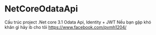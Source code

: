 # NetCoreOdataApi
Cấu trúc project .Net core 3.1 Odata Api, Identity + JWT
Nếu bạn gặp khó khăn gì hãy ib cho tôi https://www.facebook.com/pvmh1204/
